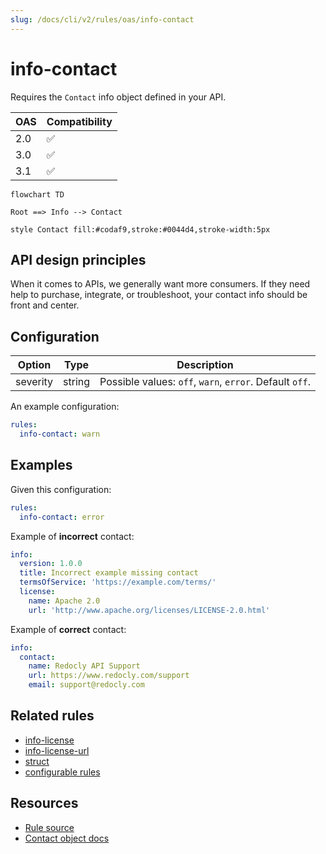 ```yaml
---
slug: /docs/cli/v2/rules/oas/info-contact
---
```


# info-contact

Requires the `Contact` info object defined in your API.

| OAS | Compatibility |
| --- | ------------- |
| 2.0 | ✅            |
| 3.0 | ✅            |
| 3.1 | ✅            |

```mermaid
flowchart TD

Root ==> Info --> Contact

style Contact fill:#codaf9,stroke:#0044d4,stroke-width:5px
```

## API design principles

When it comes to APIs, we generally want more consumers.
If they need help to purchase, integrate, or troubleshoot, your contact info should be front and center.

## Configuration

| Option   | Type   | Description                                             |
| -------- | ------ | ------------------------------------------------------- |
| severity | string | Possible values: `off`, `warn`, `error`. Default `off`. |

An example configuration:

```yaml
rules:
  info-contact: warn
```

## Examples

Given this configuration:

```yaml
rules:
  info-contact: error
```

Example of **incorrect** contact:

```yaml Incorrect example
info:
  version: 1.0.0
  title: Incorrect example missing contact
  termsOfService: 'https://example.com/terms/'
  license:
    name: Apache 2.0
    url: 'http://www.apache.org/licenses/LICENSE-2.0.html'
```

Example of **correct** contact:

```yaml Correct example
info:
  contact:
    name: Redocly API Support
    url: https://www.redocly.com/support
    email: support@redocly.com
```

## Related rules

- [info-license](./info-license.md)
- [info-license-url](./info-license-url.md)
- [struct](./struct.md)
- [configurable rules](../configurable-rules.md)

## Resources

- [Rule source](https://github.com/Redocly/redocly-cli/blob/main/packages/core/src/rules/common/info-contact.ts)
- [Contact object docs](https://redocly.com/docs/openapi-visual-reference/contact/)

